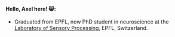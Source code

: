 
#### Hello, Axel here! 😸:

- Graduated from EPFL, now PhD student in neuroscience at the [Laboratory of Sensory Processing](https://www.epfl.ch/labs/lsens/), EPFL, Switzerland.
  
